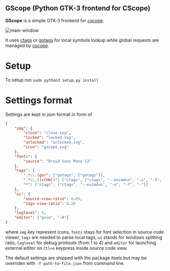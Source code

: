 ## GScope (Python GTK-3 frontend for CScope)

**GScope** is a simple GTK-3 frontend for [cscope](http://cscope.sourceforge.net/).

![main-window](https://raw.githubusercontent.com/cyrillos/gscope/master/docs/img/main-window.png)

It uses [ctags](http://ctags.sourceforge.net/) or [gotags](https://github.com/jstemmer/gotags)
for local symbols lookup while global requests are managed by [cscope](http://cscope.sourceforge.net/).

# Setup

To setup run `sudo python3 setup.py install`

# Settings format

Settings are kept in json format in form of
```json
{
	"img": {
		"close": "close.svg",
		"locked": "locked.svg",
		"unlocked": "unlocked.svg",
		"icon": "gscope.svg"
	},
	"fonts": {
		"source": "Droid Sans Mono 13"
	},
	"tags": {
		".*\\.(go)": ["gotags", ["gotags"]],
		".*\\.([cChH])": ["ctags", ["ctags", "--excmd=n", "-u", "-f", "-"]],
		"*": ["ctags", ["ctags", "--excmd=n", "-u", "-f", "-"]]
	},
	"ui": {
		"source-view-ratio": 0.65,
		"tags-view-ratio": 0.20
	},
	"loglevel": 4,
	"editor": ["gvim", "-R"]
}
```

where `img` key represent icons, `fonts` stays for font selection
in source code viewer, `tags` are needed to parse local tags,
`ui` stands for windows splitting ratio, `loglevel` for debug
printouts (from 1 to 4) and `editor` for launching external
editor on `Ctl+e` keypress inside source code view.

The default settings are shipped with the package itsels but
may be overriden with `-f path-to-file.json` from command
line.
